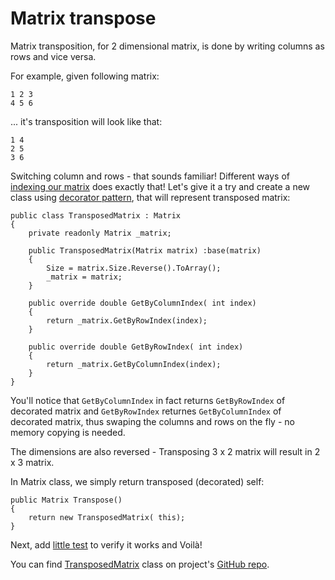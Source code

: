 # Matrix transpose

Matrix transposition, for 2 dimensional matrix, is done by writing columns as rows and vice versa. 

For example, given following matrix:

    1 2 3
    4 5 6

... it's transposition will look like that:

    1 4
    2 5
    3 6

Switching column and rows - that sounds familiar! Different ways of [indexing our matrix](<http://marcindrobik.pl/Post/MatricesIntroduction>) does exactly that! Let's give it a try and create a new class using [decorator pattern](<https://en.wikipedia.org/wiki/Decorator_pattern>), that will represent transposed matrix:

    public class TransposedMatrix : Matrix
    {
        private readonly Matrix _matrix;
    
        public TransposedMatrix(Matrix matrix) :base(matrix)
        {
            Size = matrix.Size.Reverse().ToArray();
            _matrix = matrix;
        }
    
        public override double GetByColumnIndex( int index)
        {
            return _matrix.GetByRowIndex(index);
        }
    
        public override double GetByRowIndex( int index)
        {
            return _matrix.GetByColumnIndex(index);
        }
    }

You'll notice that `GetByColumnIndex` in fact returns `GetByRowIndex` of decorated matrix and `GetByRowIndex` returnes `GetByColumnIndex` of decorated matrix, thus swaping the columns and rows on the fly - no memory copying is needed.

The dimensions are also reversed - Transposing 3 x 2 matrix will result in 2 x 3 matrix.

In Matrix class, we simply return transposed (decorated) self:

    public Matrix Transpose()
    {
        return new TransposedMatrix( this);
    }

Next, add [little test](<https://github.com/mandrek44/stratosphere-net/blob/master/UnitTests/Stratosphere.Tests.Math/Given_2x3_matrix.cs#L47>) to verify it works and Voilà! 

You can find [TransposedMatrix](<https://github.com/mandrek44/stratosphere-net/blob/master/Sources/Stratosphere.Math/TransposedMatrix.cs>) class on project's [GitHub repo](<https://github.com/mandrek44/stratosphere-net>).